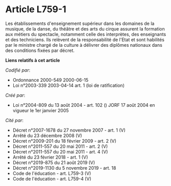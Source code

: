 # Article L759-1

Les établissements d'enseignement supérieur dans les domaines de la musique, de la danse, du théâtre et des arts du cirque
assurent la formation aux métiers du spectacle, notamment celle des interprètes, des enseignants et des techniciens. Ils
relèvent de la responsabilité de l'Etat et sont habilités par le ministre chargé de la culture à délivrer des diplômes
nationaux dans des conditions fixées par décret.

**Liens relatifs à cet article**

_Codifié par_:

  - Ordonnance 2000-549 2000-06-15
  - Loi n°2003-339 2003-04-14 art. 1 (loi de ratification)

_Créé par_:

  - Loi n°2004-809 du 13 août 2004 - art. 102 () JORF 17 août 2004 en vigueur le 1er janvier 2005

_Cité par_:

  - Décret n°2007-1678 du 27 novembre 2007 - art. 1 (V)
  - Arrêté du 23 décembre 2008 (V)
  - Décret n°2009-201 du 18 février 2009 - art. 2 (V)
  - Décret n°2011-557 du 20 mai 2011 - art. 2 (V)
  - Décret n°2011-557 du 20 mai 2011 - art. 4 (V)
  - Arrêté du 23 février 2018 - art. 1 (V)
  - Décret n°2019-875 du 21 août 2019 (V)
  - Décret n°2019-1130 du 5 novembre 2019 - art. 18
  - Code de l'éducation - art. L759-3 (V)
  - Code de l'éducation - art. L759-4 (V)
